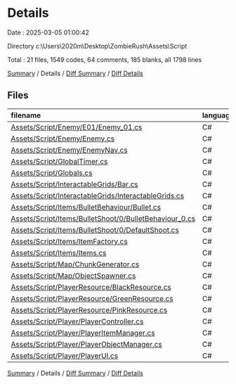 # Details

Date : 2025-03-05 01:00:42

Directory c:\\Users\\2020m\\Desktop\\ZombieRush\\Assets\\Script

Total : 21 files,  1549 codes, 64 comments, 185 blanks, all 1798 lines

[Summary](results.md) / Details / [Diff Summary](diff.md) / [Diff Details](diff-details.md)

## Files
| filename | language | code | comment | blank | total |
| :--- | :--- | ---: | ---: | ---: | ---: |
| [Assets/Script/Enemy/E01/Enemy\_01.cs](/Assets/Script/Enemy/E01/Enemy_01.cs) | C# | 117 | 9 | 10 | 136 |
| [Assets/Script/Enemy/Enemy.cs](/Assets/Script/Enemy/Enemy.cs) | C# | 14 | 0 | 5 | 19 |
| [Assets/Script/Enemy/EnemyNav.cs](/Assets/Script/Enemy/EnemyNav.cs) | C# | 383 | 16 | 54 | 453 |
| [Assets/Script/GlobalTimer.cs](/Assets/Script/GlobalTimer.cs) | C# | 34 | 0 | 3 | 37 |
| [Assets/Script/Globals.cs](/Assets/Script/Globals.cs) | C# | 89 | 2 | 3 | 94 |
| [Assets/Script/InteractableGrids/Bar.cs](/Assets/Script/InteractableGrids/Bar.cs) | C# | 26 | 2 | 4 | 32 |
| [Assets/Script/InteractableGrids/InteractableGrids.cs](/Assets/Script/InteractableGrids/InteractableGrids.cs) | C# | 138 | 0 | 8 | 146 |
| [Assets/Script/Items/BulletBehaviour/Bullet.cs](/Assets/Script/Items/BulletBehaviour/Bullet.cs) | C# | 10 | 0 | 3 | 13 |
| [Assets/Script/Items/BulletShoot/0/BulletBehaviour\_0.cs](/Assets/Script/Items/BulletShoot/0/BulletBehaviour_0.cs) | C# | 44 | 0 | 3 | 47 |
| [Assets/Script/Items/BulletShoot/0/DefaultShoot.cs](/Assets/Script/Items/BulletShoot/0/DefaultShoot.cs) | C# | 49 | 3 | 4 | 56 |
| [Assets/Script/Items/ItemFactory.cs](/Assets/Script/Items/ItemFactory.cs) | C# | 52 | 6 | 11 | 69 |
| [Assets/Script/Items/Items.cs](/Assets/Script/Items/Items.cs) | C# | 11 | 0 | 3 | 14 |
| [Assets/Script/Map/ChunkGenerator.cs](/Assets/Script/Map/ChunkGenerator.cs) | C# | 120 | 2 | 16 | 138 |
| [Assets/Script/Map/ObjectSpawner.cs](/Assets/Script/Map/ObjectSpawner.cs) | C# | 235 | 9 | 25 | 269 |
| [Assets/Script/PlayerResource/BlackResource.cs](/Assets/Script/PlayerResource/BlackResource.cs) | C# | 29 | 0 | 2 | 31 |
| [Assets/Script/PlayerResource/GreenResource.cs](/Assets/Script/PlayerResource/GreenResource.cs) | C# | 30 | 0 | 2 | 32 |
| [Assets/Script/PlayerResource/PinkResource.cs](/Assets/Script/PlayerResource/PinkResource.cs) | C# | 12 | 2 | 5 | 19 |
| [Assets/Script/Player/PlayerController.cs](/Assets/Script/Player/PlayerController.cs) | C# | 52 | 2 | 3 | 57 |
| [Assets/Script/Player/PlayerItemManager.cs](/Assets/Script/Player/PlayerItemManager.cs) | C# | 52 | 8 | 10 | 70 |
| [Assets/Script/Player/PlayerObjectManager.cs](/Assets/Script/Player/PlayerObjectManager.cs) | C# | 12 | 2 | 5 | 19 |
| [Assets/Script/Player/PlayerUI.cs](/Assets/Script/Player/PlayerUI.cs) | C# | 40 | 1 | 6 | 47 |

[Summary](results.md) / Details / [Diff Summary](diff.md) / [Diff Details](diff-details.md)